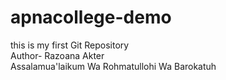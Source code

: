 # apnacollege-demo
this is my first Git Repository
<br>
Author- Razoana Akter
<BR>
Assalamua'laikum Wa Rohmatullohi Wa Barokatuh

